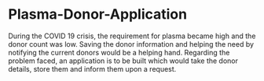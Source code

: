 # Plasma-Donor-Application
During the COVID 19 crisis, the requirement for plasma became high and the donor count was low. Saving the donor information and helping the need by notifying the current donors would be a helping hand. Regarding the problem faced, an application is to be built which would take the donor details, store them and inform them upon a request.
